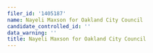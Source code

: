 ```yaml
---
filer_id: '1405187'
name: Nayeli Maxson for Oakland City Council
candidate_controlled_id: ''
data_warning: ''
title: Nayeli Maxson for Oakland City Council
---
```

